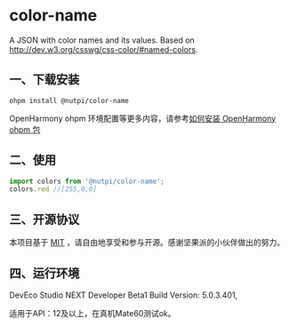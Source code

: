 # color-name

A JSON with color names and its values. Based on http://dev.w3.org/csswg/css-color/#named-colors.

## 一、下载安装

```
ohpm install @nutpi/color-name
```

OpenHarmony ohpm 环境配置等更多内容，请参考[如何安装 OpenHarmony ohpm 包](https://gitee.com/openharmony-tpc/docs/blob/master/OpenHarmony_har_usage.md)

## 二、使用

```js
import colors from '@nutpi/color-name';
colors.red //[255,0,0]
```



## 三、开源协议

本项目基于 [MIT](LICENSE) ，请自由地享受和参与开源。感谢坚果派的小伙伴做出的努力。



## 四、运行环境

DevEco Studio NEXT Developer Beta1
Build Version: 5.0.3.401,

适用于API：12及以上，在真机Mate60测试ok。




